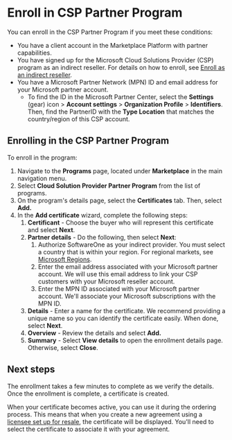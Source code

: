 # Enroll in CSP Partner Program

You can enroll in the CSP Partner Program if you meet these conditions:

* You have a client account in the Marketplace Platform with partner capabilities.
* You have signed up for the Microsoft Cloud Solutions Provider (CSP) program as an indirect reseller. For details on how to enroll, see [Enroll as an indirect reseller](https://learn.microsoft.com/en-us/partner-center/enroll/enrolling-in-the-csp-program).
* You have a Microsoft Partner Network (MPN) ID and email address for your Microsoft partner account.
  * To find the ID in the Microsoft Partner Center, select the **Settings** (gear) icon > **Account settings** > **Organization Profile** > **Identifiers**. Then, find the PartnerID with the **Type Location** that matches the country/region of this CSP account.

## Enrolling in the CSP Partner Program

To enroll in the program:

1. Navigate to the **Programs** page, located under **Marketplace** in the main navigation menu.
2. Select **Cloud Solution Provider Partner Program** from the list of programs.
3. On the program's details page, select the **Certificates** tab. Then, select **Add.**
4. In the **Add certificate** wizard, complete the following steps:&#x20;
   1. **Certificant** - Choose the buyer who will represent this certificate and select **Next**.
   2. **Partner details** - Do the following, then select **Next**:&#x20;
      1. Authorize SoftwareOne as your indirect provider. You must select a country that is within your region. For regional markets, see [Microsoft Regions](https://learn.microsoft.com/en-us/partner-center/enroll/regional-authorization-overview).&#x20;
      2. Enter the email address associated with your Microsoft partner account. We will use this email address to link your CSP customers with your Microsoft reseller account.
      3. Enter the MPN ID associated with your Microsoft partner account. We'll associate your Microsoft subscriptions with the MPN ID.
   3. **Details** - Enter a name for the certificate. We recommend providing a unique name so you can identify the certificate easily. When done, select **Next**.
   4. **Overview** - Review the details and select **Add.**
   5. **Summary** - Select **View details** to open the enrollment details page. Otherwise, select **Close**.

## Next steps

The enrollment takes a few minutes to complete as we verify the details. Once the enrollment is complete, a certificate is created.&#x20;

When your certificate becomes active, you can use it during the ordering process. This means that when you create a new agreement using a [licensee set up for resale](../../../marketplace-platform/getting-started/marketplace-for-partners/how-to-configure-licensees-for-resale.md), the certificate will be displayed. You'll need to select the certificate to associate it with your agreement.
